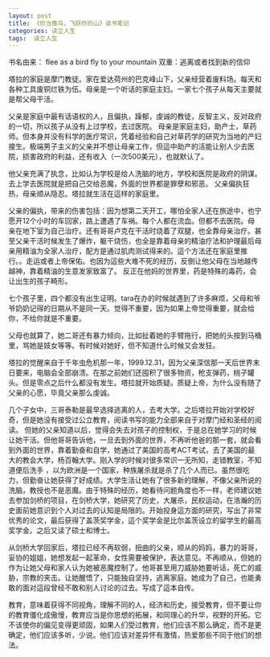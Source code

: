 ```yaml
---
layout: post
title: 《你当像鸟，飞跃你的山》读书笔记
categories: 读立人生
tags:  读立人生
---
```


书名由来：
flee as a bird fly to your mountain
双重：逃离或者找到新的信仰

塔拉的家庭是摩门教徒。家在爱达荷州的巴克峰山下，父亲经营着废料场。每天和各种工具废铜烂铁为伍。母亲是一个听话的家庭主妇。一家七个孩子从每天主要就是帮父母干活。

父亲是家庭中最有话语权的人，且偏执，躁郁，虔诚的教徒，反智主义，反对政府的一切，所以孩子从没有上过学校，去过医院。
母亲是家庭主妇，助产士，草药师。但本身并没有科学的医疗常识，凭着经验和自己对草药学的研究为当地的产妇接生。极端男子主义的父亲并不想让母亲工作，但這中助产的活能让别人少去医院，损害政府的利益，还有收入（一次500美元），也就默认了。

他父亲充满了执念，比如认为学校是给人洗脑的地方，学校和医院是政府的阴谋。去上学去医院就是把自己交给恶魔，外面的世界都是罪孽和邪恶。
父亲偏执狂热，母亲顺从隐忍。塔拉就生活在這样的家庭里。

父亲的偏执，带来的伤害包括：因为想第二天开工，哪怕全家人还在旅途中，也宁愿开12个小时的车回家，路上遭遇了车祸。每个人都在流血。但都不去医院。母亲在地下室为自己治疗。还有哥哥卢克在干活时烧着了双腿，也全靠母亲治疗。甚至父亲干活时候发生了爆炸，躯干烧伤，也全是靠着母亲的精油疗法和护理最后母亲用精油为全家人治疗，配方是通过肌肉测试得来的。這个方法还在家庭里推行。。走运或者上帝保佑。也因为這些大难不死的经历，反倒让他父母在当地越传越神，靠着精油的生意发家致富了。
反正在他妈的世界里，药是特殊的毒药，会让出生的孩子畸形。

七个孩子里，四个都没有出生证明。tara在办的时候就遇到了许多麻烦，父母和爷爷奶奶记得的日期从不是同一天。觉得不重要，因为如果上帝觉得重要，就会给你，不给你就是不重要。

父母也就算了，她二哥还有暴力倾向，比如扯着她的手臂拖行，把她的头按到马桶里，骂她是妓女等等。有时候对她好，但不知道什么时候又会发狂。

塔拉的觉醒来自于千年虫危机那一年，1999.12.31，因为父亲深信那一天后世界末日要来，电脑会全部崩溃。在那之前她们还囤积了很多物资，枪支弹药，桃子罐头。但是零点之后什么都没有发生。塔拉就开始质疑。质疑上帝，为什么没有随了父亲的心愿，毕竟父亲那么虔诚。

几个子女中，三哥泰勒是最早选择逃离的人，去考大学。之后塔拉开始对学校好奇，但是她没有接受过公立教育，阅读书写的能力全部来自于对摩门经和圣经的阅读。
但她的父亲知道以后，觉得会失去对孩子的控制权，于是总在她学习的时候让她干活。但他哥哥告诉他，一旦去到外面的世界，不再听他爸的那一套，就会看到外面的世界，靠着勤奋和自学，她通过了美国的高考ACT考试，去了美国的最大的教会大学，杨百翰大学。刚入学的时候对很多常识一无所知，走错教室，不知道便后洗手
，以为欧洲是一个国家，种族屠杀就是杀了几个人而已。虽然很吃力，但勤奋让她获得了好成绩。大学生活让她有了很多新的理解，不像父亲所说的洗脑，教授也不是恶魔。由于特殊的经历，她看待问题角度也不一样，老师建议她去参加剑桥的项目，在剑桥大学，她研究了历史，大屠杀，民权运动，在浩瀚的历史面前她意识到个人对过去的认知是局限的。开始投身這方面的研究，写出了非常优秀的论文，最后获得了盖茨奖学金，這个奖学金是比尔盖茨设立的留学生的最高奖学金。之后又读了硕士和博士。

从剑桥大学回家后，塔拉已经不再软弱，扭曲的父亲，顺从的妈妈，暴力的哥哥，妥协的姐姐，她想发起一起革命，女性需要被保护，表达意见。不再顺从，但她的作为让她父母和家人认为她被恶魔控制了。他哥甚至用刀威胁她要听话，死亡的威胁，宗教的夹击。让她醒悟了，只能独自坚持，逃离家庭。她成为了自己，也能勇敢的面对這段曾经不敢和别人讨论的过去。写成了這本自传。

教育，意味着获得不同视角，理解不同的人，经济和历史，接受教育，但不要让你的教育僵化成傲慢，教育应当是你思想的拓展，和同理心的升华，视野的开拓。它不该使你的偏见变得更顽固，如果人们受过教育，他们应该不那么确定，而不是更确定，他们应该多听，少说。他们应该对差异怀有激情，热爱那些不同于他们的想法。





 
